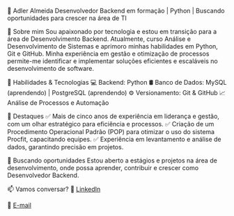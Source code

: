 🚀 Adler Almeida
Desenvolvedor Backend em formação | Python | Buscando oportunidades para crescer na área de TI

🎯 Sobre mim
Sou apaixonado por tecnologia e estou em transição para a área de Desenvolvimento Backend. Atualmente, curso Análise e Desenvolvimento de Sistemas e aprimoro minhas habilidades em Python, Git e GitHub. Minha experiência em gestão e otimização de processos permite-me identificar e implementar soluções eficientes e escaláveis no desenvolvimento de software.

🔧 Habilidades & Tecnologias
💻 Backend: Python
🛢 Banco de Dados: MySQL (aprendendo) | PostgreSQL (aprendendo)
⚙️ Versionamento: Git & GitHub
📈 Análise de Processos e Automação

📌 Destaques
✅ Mais de cinco anos de experiência em liderança e gestão, com um olhar estratégico para eficiência e processos.
✅ Criação de um Procedimento Operacional Padrão (POP) para otimizar o uso do sistema Procfit, capacitando equipes.
✅ Experiência em levantamento e análise de dados, garantindo precisão em projetos.

📢 Buscando oportunidades
Estou aberto a estágios e projetos na área de desenvolvimento, onde possa aprender, contribuir e crescer como Desenvolvedor Backend.

📫 Vamos conversar?
🔗 [LinkedIn](https://www.linkedin.com/in/adler-almeida/)

📧 [E-mail](adler-almeida@hotmail.com)
